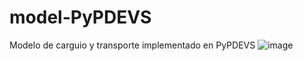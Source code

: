 # model-PyPDEVS
Modelo de carguio y transporte implementado en PyPDEVS
![image](https://user-images.githubusercontent.com/44043395/200244095-9333ccc1-2b60-4828-bde8-118958a39f8d.png)
